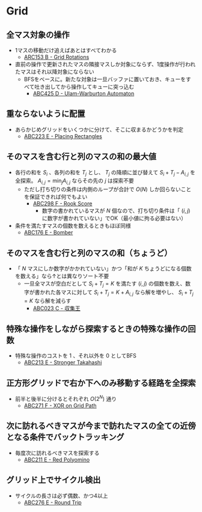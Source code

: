# Grid

## 全マス対象の操作
- 1マスの移動だけ追えばあとはすべてわかる
  - [ARC153 B - Grid Rotations](https://atcoder.jp/contests/arc153/tasks/arc153_b)
- 直前の操作で更新されたマスの隣接マスしか対象にならず、1度操作が行われたマスはそれ以降対象にならない
  - BFSをベースに。新たな対象は一旦バッファに置いておき、キューをすべて吐き出してから操作してキューに突っ込む
    - [ABC425 D - Ulam-Warburton Automaton](https://atcoder.jp/contests/abc425/tasks/abc425_d)

## 重ならないように配置
- あらかじめグリッドをいくつかに分けて、そこに収まるかどうかを判定
  - [ABC223 E - Placing Rectangles](https://atcoder.jp/contests/abc223/tasks/abc223_e)

## そのマスを含む行と列のマスの和の最大値
- 各行の和を $S_i$ 、各列の和を $T_j$ とし、 $T_j$ の降順に並び替えて $S_i + T_j - A_{i,j}$ を全探索。 $A_{i,j} = \min_j A_{i, j}$ ならその先の $j$ は探索不要
  - ただし打ち切りの条件は内側のループが合計で $O(N)$ しか回らないことを保証できれば何でもよい
    - [ABC298 F - Rook Score](https://atcoder.jp/contests/abc298/tasks/abc298_f)
      - 数字の書かれているマスが $N$ 個なので、打ち切り条件は「 $(i, j)$ に数字が書かれていない」でOK（最小値に拘る必要はない）
- 条件を満たすマスの個数を数えるときもほぼ同様
  - [ABC176 E - Bomber](https://atcoder.jp/contests/abc176/tasks/abc176_e)

## そのマスを含む行と列のマスの和（ちょうど）
- 「 $N$ マスにしか数字がかかれていない」かつ「和が $K$ ちょうどになる個数を数える」なら↑とは異なりソート不要
  - 一旦全マスが空白だとして $S_i + T_j = K$ を満たす $(i,j)$ の個数を数え、数字が書かれた各マスに対して $S_i + T_j = K + A_{i,j}$ なら解を増やし、 $S_i + T_j = K$ なら解を減らす
    - [ABC023 C - 収集王](https://atcoder.jp/contests/abc023/tasks/abc023_c)

## 特殊な操作をしながら探索するときの特殊な操作の回数
- 特殊な操作のコストを $1$ 、それ以外を $0$ としてBFS
  - [ABC213 E - Stronger Takahashi](https://atcoder.jp/contests/abc213/tasks/abc213_e)

## 正方形グリッドで右か下へのみ移動する経路を全探索
- 前半と後半に分けるとそれぞれ $O(2^N)$ 通り
  - [ABC271 F - XOR on Grid Path](https://atcoder.jp/contests/abc271/tasks/abc271_f)

## 次に訪れるべきマスが今まで訪れたマスの全ての近傍となる条件でバックトラッキング
- 毎度次に訪れるべきマスを探索する
  - [ABC211 E - Red Polyomino](https://atcoder.jp/contests/abc211/tasks/abc211_e)

## グリッド上でサイクル検出
- サイクルの長さは必ず偶数、かつ4以上
  - [ABC276 E - Round Trip](https://atcoder.jp/contests/abc276/tasks/abc276_e)